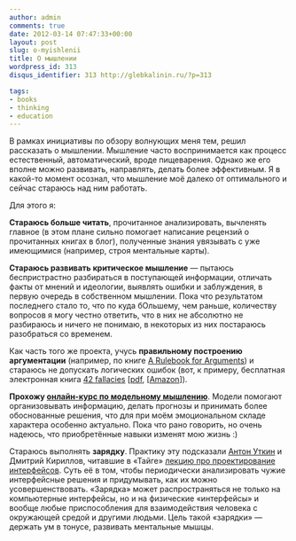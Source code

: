 ```yaml
---
author: admin
comments: true
date: 2012-03-14 07:47:33+00:00
layout: post
slug: o-myishlenii
title: О мышлении
wordpress_id: 313
disqus_identifier: 313 http://glebkalinin.ru/?p=313

tags:
- books
- thinking
- education
---
```


В рамках инициативы по обзору волнующих меня тем, решил рассказать о мышлении. Мышление часто воспринимается как процесс естественный, автоматический, вроде пищеварения. Однако же его вполне можно развивать, направлять, делать более эффективным. Я в какой-то момент осознал, что мышление моё далеко от оптимального и сейчас стараюсь над ним работать.

Для этого я:

**Стараюсь больше читать**, прочитанное анализировать, вычленять главное (в этом плане сильно помогает написание рецензий о прочитанных книгах в блог), полученные знания увязывать с уже имеющимися (например, строя ментальные карты).

**Стараюсь развивать критическое мышление** — пытаюсь беспристрастно разбираться в поступающей информации, отличать факты от мнений и идеологии, выявлять ошибки и заблуждения, в первую очередь в собственном мышлении. Пока что результатом последнего стало то, что по куда бОльшему, чем раньше, количеству вопросов я могу честно ответить, что в них не абсолютно не разбираюсь и ничего не понимаю, в некоторых из них постараюсь разобраться со временем.



Как часть того же проекта, учусь **правильному построению аргументации** (например, по книге [A Rulebook for Arguments](http://www.amazon.com/gp/product/0872209547/ref=as_li_ss_tl?ie=UTF8&tag=glebkali-20&linkCode=as2&camp=1789&creative=390957&creativeASIN=0872209547)) и стараюсь не допускать логических ошибок (вот, к примеру, бесплатная электронная книга [42 fallacies](http://www.nizkor.org/features/fallacies/) [[pdf](http://records.viu.ca/www/ipp/pdf/42_fallacies.pdf), [[Amazon](http://www.amazon.com/gp/product/B004ASOS2O/ref=as_li_ss_tl?ie=UTF8&tag=glebkali-20&linkCode=as2&camp=1789&creative=390957&creativeASIN=B004ASOS2O)]).

**Прохожу [онлайн-курс по модельному мышлению](https://www.coursera.org/modelthinking/)**. Модели помогают организовывать информацию, делать прогнозы и принимать более обоснованные решения, что для при моём эмоциональном складе характера особенно актуально. Пока что рано говорить, но очень надеюсь, что приобретённые навыки изменят мою жизнь :)

Стараюсь выполнять **зарядку**. Практику эту подсказали [Антон Уткин](http://glebkalinin.ru/on-english-with-aienn/) и Дмитрий Кириллов, читавшие в «Тайге» [лекцию про проектирование интерфейсов](http://space-taiga.org/in-taiga/2411). Суть её в том, чтобы периодически анализировать чужие интерфейсные решения и придумывать, как их можно усовершенствовать. «Зарядка» может распространяться не только на компьютерные интерфейсы, но и на физические «интерфейсы» и вообще любые приспособления для взаимодействия человека с окружающей средой и другими людьми. Цель такой «зарядки» — держать ум в тонусе, развивать ментальные мышцы.
